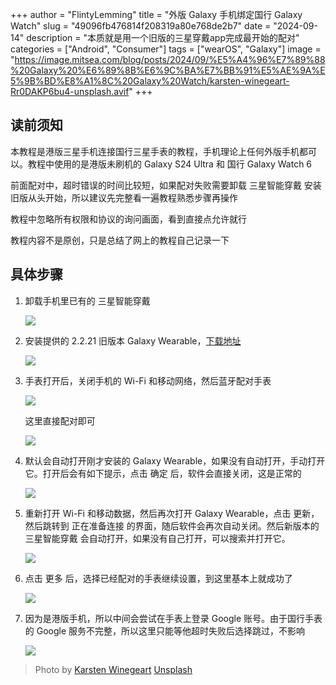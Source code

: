 +++
author = "FlintyLemming"
title = "外版 Galaxy 手机绑定国行 Galaxy Watch"
slug = "49096fb476814f208319a80e768de2b7"
date = "2024-09-14"
description = "本质就是用一个旧版的三星穿戴app完成最开始的配对"
categories = ["Android", "Consumer"]
tags = ["wearOS", "Galaxy"]
image = "https://image.mitsea.com/blog/posts/2024/09/%E5%A4%96%E7%89%88%20Galaxy%20%E6%89%8B%E6%9C%BA%E7%BB%91%E5%AE%9A%E5%9B%BD%E8%A1%8C%20Galaxy%20Watch/karsten-winegeart-Rr0DAKP6bu4-unsplash.avif"
+++

## 读前须知

本教程是港版三星手机连接国行三星手表的教程，手机理论上任何外版手机都可以。教程中使用的是港版未刷机的 Galaxy S24 Ultra 和 国行 Galaxy Watch 6

前面配对中，超时错误的时间比较短，如果配对失败需要卸载 三星智能穿戴 安装旧版从头开始，所以建议先完整看一遍教程熟悉步骤再操作

教程中忽略所有权限和协议的询问画面，看到直接点允许就行

教程内容不是原创，只是总结了网上的教程自己记录一下

## 具体步骤

1. 卸载手机里已有的 三星智能穿戴
    
    ![](https://image.mitsea.com/blog/posts/2024/09/%E5%A4%96%E7%89%88%20Galaxy%20%E6%89%8B%E6%9C%BA%E7%BB%91%E5%AE%9A%E5%9B%BD%E8%A1%8C%20Galaxy%20Watch/Screenshot_20240912_185902_Package_installer-1.avif)
    
2. 安装提供的 2.2.21 旧版本 Galaxy Wearable，[下载地址](https://index.mitsea.com/%E8%BD%AF%E4%BB%B6/%E5%BA%94%E7%94%A8%E7%A8%8B%E5%BA%8F/Android/com.samsung.android.app.watchmanager_2.2.21.18080361-2118080361_minAPI18(nodpi)_apkmirror.com.apk)
    
    ![](https://image.mitsea.com/blog/posts/2024/09/%E5%A4%96%E7%89%88%20Galaxy%20%E6%89%8B%E6%9C%BA%E7%BB%91%E5%AE%9A%E5%9B%BD%E8%A1%8C%20Galaxy%20Watch/Screenshot_20240912_190016_Package_installer.avif)
    
3. 手表打开后，关闭手机的 Wi-Fi 和移动网络，然后蓝牙配对手表
    
    ![](https://image.mitsea.com/blog/posts/2024/09/%E5%A4%96%E7%89%88%20Galaxy%20%E6%89%8B%E6%9C%BA%E7%BB%91%E5%AE%9A%E5%9B%BD%E8%A1%8C%20Galaxy%20Watch/IMG_8850.avif)
    
    这里直接配对即可
    
    ![](https://image.mitsea.com/blog/posts/2024/09/%E5%A4%96%E7%89%88%20Galaxy%20%E6%89%8B%E6%9C%BA%E7%BB%91%E5%AE%9A%E5%9B%BD%E8%A1%8C%20Galaxy%20Watch/IMG_8847.avif)
    
4. 默认会自动打开刚才安装的 Galaxy Wearable，如果没有自动打开，手动打开它。打开后会有如下提示，点击 确定 后，软件会直接关闭，这是正常的
    
    ![](https://image.mitsea.com/blog/posts/2024/09/%E5%A4%96%E7%89%88%20Galaxy%20%E6%89%8B%E6%9C%BA%E7%BB%91%E5%AE%9A%E5%9B%BD%E8%A1%8C%20Galaxy%20Watch/Screenshot_20240912_190554_Galaxy_Wearable.avif)
    
5. 重新打开 Wi-Fi 和移动数据，然后再次打开 Galaxy Wearable，点击 更新，然后跳转到 正在准备连接 的界面，随后软件会再次自动关闭。然后新版本的 三星智能穿戴 会自动打开，如果没有自己打开，可以搜索并打开它。
    
    ![](https://image.mitsea.com/blog/posts/2024/09/%E5%A4%96%E7%89%88%20Galaxy%20%E6%89%8B%E6%9C%BA%E7%BB%91%E5%AE%9A%E5%9B%BD%E8%A1%8C%20Galaxy%20Watch/IMG_8854.avif)
    
6. 点击 更多 后，选择已经配对的手表继续设置，到这里基本上就成功了
    
    ![](https://image.mitsea.com/blog/posts/2024/09/%E5%A4%96%E7%89%88%20Galaxy%20%E6%89%8B%E6%9C%BA%E7%BB%91%E5%AE%9A%E5%9B%BD%E8%A1%8C%20Galaxy%20Watch/IMG_8863.avif)
    
7. 因为是港版手机，所以中间会尝试在手表上登录 Google 账号。由于国行手表的 Google 服务不完整，所以这里只能等他超时失败后选择跳过，不影响
    
    ![](https://image.mitsea.com/blog/posts/2024/09/%E5%A4%96%E7%89%88%20Galaxy%20%E6%89%8B%E6%9C%BA%E7%BB%91%E5%AE%9A%E5%9B%BD%E8%A1%8C%20Galaxy%20Watch/IMG_8864.avif)

> Photo by [Karsten Winegeart](https://unsplash.com/@karsten116?utm_content=creditCopyText&utm_medium=referral&utm_source=unsplash) [Unsplash](https://unsplash.com/photos/a-mountain-range-with-a-dirt-road-in-the-foreground-Rr0DAKP6bu4?utm_content=creditCopyText&utm_medium=referral&utm_source=unsplash)